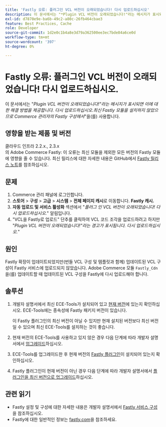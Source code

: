 ```yaml
---
title: 'Fastly 오류: 플러그인 VCL 버전이 오래되었습니다! 다시 업로드하십시오'
description: 이 문서에서는 "*Plugin VCL 버전이 오래되었습니다!"라는 메시지가 표시되면 이에 대한 솔루션을 제공합니다. 다시 업로드하십시오.최신 Fastly 모듈을 설치하지 않았기 때문에 Commerce 관리자의 Fastly 구성에서 *"을 사용합니다.
exl-id: d7870e9e-ba6b-49c2-a80c-26fb464cbae3
feature: Best Practices, Cache
role: Developer
source-git-commit: 1d2e0c1b4a8e3d79a362500ee3ec7bde84a6ce0d
workflow-type: tm+mt
source-wordcount: '397'
ht-degree: 0%

---
```


# Fastly 오류: 플러그인 VCL 버전이 오래되었습니다! 다시 업로드하십시오.

이 문서에서는 &quot;*Plugin VCL 버전이 오래되었습니다!&quot;라는 메시지가 표시되면 이에 대한 해결 방법을 제공합니다. 다시 업로드하십시오.최신 Fastly 모듈을 설치하지 않았으므로 Commerce 관리자의 Fastly 구성에서*&quot;을(를) 사용합니다.

## 영향을 받는 제품 및 버전

클라우드 인프라 2.2.x., 2.3.x<br>의 Adobe Commerce
Fastly: 이 오류는 최신 모듈을 제외한 모든 버전의 Fastly 모듈에 영향을 줄 수 있습니다. 최신 릴리스에 대한 자세한 내용은 GitHub에서 [Fastly 릴리스 노트](https://github.com/fastly/fastly-magento2/releases)를 참조하십시오.

## 문제

1. Commerce 관리 패널에 로그인합니다.
1. **스토어** > **구성** > **고급** > **시스템** > **전체 페이지 캐시**&#x200B;로 이동합니다.   **Fastly 캐시.**
1. **자동 업로드 및 서비스 활성화** 섹션에서 &quot;*플러그 인 VCL 버전이 오래되었습니다! 다시 업로드하십시오.*&quot; 알림입니다.
1. &quot;VCL을 Fastly로 업로드&quot; 단추를 클릭하여 VCL 코드 조각을 업로드하려고 하지만 &quot;*Plugin VCL 버전이 오래되었습니다!&quot;라는 경고가 표시됩니다. 다시 업로드하십시오.*&quot;

## 원인

Fastly 확장이 업데이트되었지만(번들 VCL 구성 및 템플릿과 함께) 업데이트된 VCL 구성이 Fastly 서비스에 업로드되지 않았습니다. Adobe Commerce 모듈 `Fastly_Cdn`을(를) 업데이트할 때 업데이트된 VCL 구성을 Fastly에 다시 업로드해야 합니다.

## 솔루션

1. 개발자 설명서에서 최신 ECE-Tools가 설치되어 있고 [현재 버전](https://experienceleague.adobe.com/docs/commerce-cloud-service/user-guide/release-notes/cloud-tools-suite.html)에 있는지 확인하십시오. ECE-Tools에는 종속성에 Fastly 패키지 버전이 있습니다.

   이 Fastly 플러그인의 최신 버전이 아닐 수 있지만 현재 설치된 버전보다 최신 버전일 수 있으며 최신 ECE-Tools를 설치하는 것이 좋습니다.

1. 현재 버전의 ECE-Tools를 사용하고 있지 않은 경우 다음 단계에 따라 개발자 설명서에서 [업그레이드](https://experienceleague.adobe.com/docs/commerce-cloud-service/user-guide/dev-tools/ece-tools/update-package.html)하십시오.
1. ECE-Tools를 업그레이드한 후 현재 버전의 [Fastly 플러그인](https://github.com/fastly/fastly-magento2/tree/master/etc/vcl_snippets)이 설치되어 있는지 확인하십시오.
1. Fastly 플러그인이 현재 버전이 아닌 경우 다음 단계에 따라 개발자 설명서에서 [플러그인을 최신 버전으로 업그레이드](https://experienceleague.adobe.com/docs/commerce-cloud-service/user-guide/cdn/setup-fastly/fastly-configuration.html#upgrade-the-fastly-module)하십시오.

## 관련 읽기

* Fastly 설정 및 구성에 대한 자세한 내용은 개발자 설명서에서 [Fastly 서비스 구성](https://experienceleague.adobe.com/docs/commerce-cloud-service/user-guide/cdn/fastly.html)을 참조하십시오.
* Fastly에 대한 일반적인 정보는 [fastly.com](https://www.fastly.com/)을 참조하세요.
